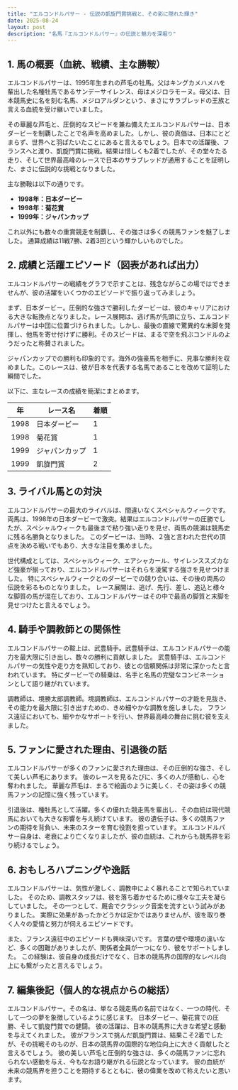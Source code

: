 ```yaml
---
title: "エルコンドルパサー - 伝説の凱旋門賞挑戦と、その影に隠れた輝き"
date: 2025-08-24
layout: post
description: "名馬『エルコンドルパサー』の伝説と魅力を深堀り"
---
```


## 1. 馬の概要（血統、戦績、主な勝鞍）

エルコンドルパサーは、1995年生まれの芦毛の牡馬。父はキングカメハメハを輩出した名種牡馬であるサンデーサイレンス、母はメジロラモーヌ。母父は、日本競馬史に名を刻む名馬、メジロアルダンという、まさにサラブレッドの王族と言える血統を受け継いでいました。

その華麗な芦毛と、圧倒的なスピードを兼ね備えたエルコンドルパサーは、日本ダービーを制覇したことで名声を高めました。しかし、彼の真価は、日本にとどまらず、世界へと羽ばたいたことにあると言えるでしょう。日本での活躍後、フランスへと渡り、凱旋門賞に挑戦。結果は惜しくも2着でしたが、その堂々たる走り、そして世界最高峰のレースで日本のサラブレッドが通用することを証明した、まさに伝説的な挑戦となりました。

主な勝鞍は以下の通りです。

* **1998年：日本ダービー**
* **1998年：菊花賞**
* **1999年：ジャパンカップ**

これ以外にも数々の重賞競走を制覇し、その強さは多くの競馬ファンを魅了しました。  通算成績は11戦7勝、2着3回という輝かしいものでした。


## 2. 成績と活躍エピソード（図表があれば出力）

エルコンドルパサーの戦績をグラフで示すことは、残念ながらこの場ではできませんが、彼の活躍をいくつかのエピソードで振り返ってみましょう。

まず、日本ダービー。圧倒的な強さで勝利したダービーは、彼のキャリアにおける大きな転換点となりました。レース展開は、逃げ馬が先頭に立ち、エルコンドルパサーは中団に位置づけられました。しかし、最後の直線で驚異的な末脚を発揮し、他馬を寄せ付けずに勝利。そのスピードは、まるで空を飛ぶコンドルのようだったと称賛されました。

ジャパンカップでの勝利も印象的です。海外の強豪馬を相手に、見事な勝利を収めました。このレースは、彼が日本を代表する名馬であることを改めて証明した瞬間でした。

以下に、主なレースの成績を簡潔にまとめます。

| 年 | レース名         | 着順 |
|---|-----------------|-----|
| 1998 | 日本ダービー       | 1   |
| 1998 | 菊花賞           | 1   |
| 1999 | ジャパンカップ     | 1   |
| 1999 | 凱旋門賞         | 2   |


## 3. ライバル馬との対決

エルコンドルパサーの最大のライバルは、間違いなくスペシャルウィークです。両馬は、1998年の日本ダービーで激突。結果はエルコンドルパサーの圧勝でしたが、スペシャルウィークも最後まで粘り強い走りを見せ、両馬の競演は競馬史に残る名勝負となりました。  このダービーは、当時、２強と言われた世代の頂点を決める戦いでもあり、大きな注目を集めました。

世代構成としては、スペシャルウィーク、エアシャカール、サイレンススズカなど強豪が揃っており、エルコンドルパサーはそれらを凌駕する強さを見せつけました。  特にスペシャルウィークとのダービーでの競り合いは、その後の両馬の伝説を彩るものとなりました。  レース展開は、逃げ、先行、差し、追込と様々な脚質の馬が混在しており、エルコンドルパサーはその中で最高の脚質と末脚を見せつけたと言えるでしょう。


## 4. 騎手や調教師との関係性

エルコンドルパサーの鞍上は、武豊騎手。武豊騎手は、エルコンドルパサーの能力を最大限に引き出し、数々の勝利に貢献しました。  武豊騎手は、エルコンドルパサーの気性や走り方を熟知しており、彼との信頼関係は非常に深かったと言われています。  特にダービーでの騎乗は、名手と名馬の完璧なコンビネーションとして語り継がれています。

調教師は、境勝太郎調教師。境調教師は、エルコンドルパサーの才能を見抜き、その能力を最大限に引き出すための、きめ細やかな調教を施しました。  フランス遠征においても、細やかなサポートを行い、世界最高峰の舞台に挑む彼を支えました。


## 5. ファンに愛された理由、引退後の話

エルコンドルパサーが多くのファンに愛された理由は、その圧倒的な強さ、そして美しい芦毛にあります。  彼のレースを見るたびに、多くの人が感動し、心を奪われました。  華麗な芦毛は、まるで絵画のように美しく、その姿は多くの競馬ファンの記憶に強く残っています。

引退後は、種牡馬として活躍。多くの優れた競走馬を輩出し、その血統は現代競馬においても大きな影響を与え続けています。  彼の遺伝子は、多くの競馬ファンの期待を背負い、未来のスターを育む役割を担っています。  エルコンドルパサー自身は、老衰により亡くなりましたが、彼の血統は、これからも競馬界を彩り続けるでしょう。


## 6. おもしろハプニングや逸話

エルコンドルパサーは、気性が激しく、調教中によく暴れることで知られていました。  そのため、調教スタッフは、彼を落ち着かせるために様々な工夫を凝らしていました。  その一つとして、厩舎でクラシック音楽を流すという試みがありました。  実際に効果があったかどうかは定かではありませんが、彼を取り巻く人々の愛情と努力が伺えるエピソードです。

また、フランス遠征中のエピソードも興味深いです。  言葉の壁や環境の違いなど、多くの困難がありましたが、関係者全員が一つになり、彼をサポートしました。  この経験は、彼自身の成長だけでなく、日本の競馬界の国際的なレベル向上にも繋がったと言えるでしょう。


## 7. 編集後記（個人的な視点からの総括）

エルコンドルパサー。その名は、単なる競走馬の名前ではなく、一つの時代、そして一つの夢を象徴しているように感じます。  日本ダービー、菊花賞での圧勝、そして凱旋門賞での健闘。  彼の活躍は、日本の競馬界に大きな希望と感動を与えてくれました。  彼がフランスで挑んだ凱旋門賞は、結果こそ2着でしたが、その挑戦そのものが、日本の競馬界の国際的な地位向上に大きく貢献したと言えるでしょう。  彼の美しい芦毛と圧倒的な強さは、多くの競馬ファンに忘れられない感動を与え、今もなお語り継がれる伝説となっています。  彼の血統が未来の競馬界を担うことを期待するとともに、彼の偉業を改めて称えたいと思います。
